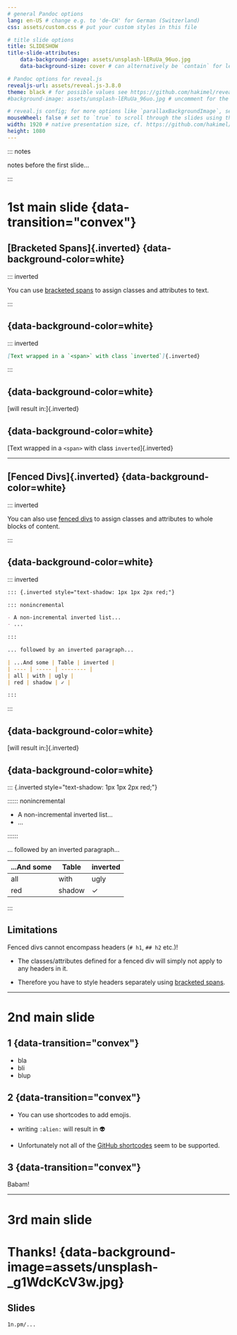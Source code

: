 ```yaml
---
# general Pandoc options
lang: en-US # change e.g. to 'de-CH' for German (Switzerland)
css: assets/custom.css # put your custom styles in this file

# title slide options
title: SLIDESHOW
title-slide-attributes:
    data-background-image: assets/unsplash-lERuUa_96uo.jpg
    data-background-size: cover # can alternatively be `contain` for letterboxing

# Pandoc options for reveal.js
revealjs-url: assets/reveal.js-3.8.0
theme: black # for possible values see https://github.com/hakimel/reveal.js#theming
#background-image: assets/unsplash-lERuUa_96uo.jpg # uncomment for the same background image on every slide

# reveal.js config; for more options like `parallaxBackgroundImage`, see https://github.com/hakimel/reveal.js#configuration
mouseWheel: false # set to `true` to scroll through the slides using the mouse wheel / touchpad
width: 1920 # native presentation size, cf. https://github.com/hakimel/reveal.js#presentation-size
height: 1080
---
```


::: notes

notes before the first slide...

:::

# 1st main slide {data-transition="convex"}

## [Bracketed Spans]{.inverted} {data-background-color=white}

::: inverted

You can use [bracketed spans](https://pandoc.org/MANUAL.html#extension-bracketed_spans) to assign classes and attributes to text.

:::

## {data-background-color=white}

::: inverted

```md
[Text wrapped in a `<span>` with class `inverted`]{.inverted}
```

:::

## {data-background-color=white}

[will result in:]{.inverted}

## {data-background-color=white}

[Text wrapped in a `<span>` with class `inverted`]{.inverted}

---

## [Fenced Divs]{.inverted} {data-background-color=white}

::: inverted

You can also use [fenced divs](https://pandoc.org/MANUAL.html#extension-fenced_divs) to assign classes and attributes to whole blocks of content.

:::

## {data-background-color=white}

::: inverted

```md
::: {.inverted style="text-shadow: 1px 1px 2px red;"}

::: nonincremental

- A non-incremental inverted list...
- ...

:::

... followed by an inverted paragraph...

| ...And some | Table | inverted |
| ---- | ----- | -------- |
| all | with | ugly |
| red | shadow | ✓ |

:::
```

:::

## {data-background-color=white}

[will result in:]{.inverted}

## {data-background-color=white}

::: {.inverted style="text-shadow: 1px 1px 2px red;"}

:::::: nonincremental

- A non-incremental inverted list...
- ...

::::::

... followed by an inverted paragraph...

| ...And some | Table | inverted |
| ---- | ----- | -------- |
| all | with | ugly |
| red | shadow | ✓ |

:::

## Limitations

Fenced divs cannot encompass headers (`# h1`, `## h2` etc.)!

- The classes/attributes defined for a fenced div will simply not apply to any headers in it.

- Therefore you have to style headers separately using [bracketed spans](#bracketed-spans).

---

# 2nd main slide

## 1 {data-transition="convex"}

- bla
- bli
- blup

## 2 {data-transition="convex"}

- You can use shortcodes to add emojis.

- writing `:alien:` will result in :alien: 

- Unfortunately not all of the [GitHub shortcodes](https://github.com/ikatyang/emoji-cheat-sheet#readme) seem to be supported.

## 3 {data-transition="convex"}

Babam!

---

# 3rd main slide

# Thanks! {data-background-image=assets/unsplash-_g1WdcKcV3w.jpg}

## Slides

`1n.pm/...`
